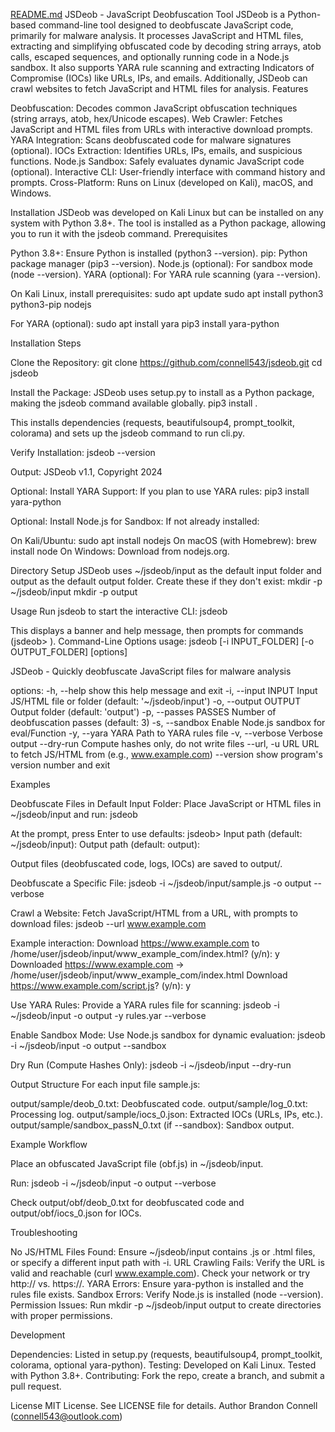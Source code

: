 [README.md](https://github.com/user-attachments/files/22184569/README.md)
JSDeob - JavaScript Deobfuscation Tool
JSDeob is a Python-based command-line tool designed to deobfuscate JavaScript code, primarily for malware analysis. It processes JavaScript and HTML files, extracting and simplifying obfuscated code by decoding string arrays, atob calls, escaped sequences, and optionally running code in a Node.js sandbox. It also supports YARA rule scanning and extracting Indicators of Compromise (IOCs) like URLs, IPs, and emails. Additionally, JSDeob can crawl websites to fetch JavaScript and HTML files for analysis.
Features

Deobfuscation: Decodes common JavaScript obfuscation techniques (string arrays, atob, hex/Unicode escapes).
Web Crawler: Fetches JavaScript and HTML files from URLs with interactive download prompts.
YARA Integration: Scans deobfuscated code for malware signatures (optional).
IOCs Extraction: Identifies URLs, IPs, emails, and suspicious functions.
Node.js Sandbox: Safely evaluates dynamic JavaScript code (optional).
Interactive CLI: User-friendly interface with command history and prompts.
Cross-Platform: Runs on Linux (developed on Kali), macOS, and Windows.

Installation
JSDeob was developed on Kali Linux but can be installed on any system with Python 3.8+. The tool is installed as a Python package, allowing you to run it with the jsdeob command.
Prerequisites

Python 3.8+: Ensure Python is installed (python3 --version).
pip: Python package manager (pip3 --version).
Node.js (optional): For sandbox mode (node --version).
YARA (optional): For YARA rule scanning (yara --version).

On Kali Linux, install prerequisites:
sudo apt update
sudo apt install python3 python3-pip nodejs

For YARA (optional):
sudo apt install yara
pip3 install yara-python

Installation Steps

Clone the Repository:
git clone https://github.com/connell543/jsdeob.git
cd jsdeob


Install the Package: JSDeob uses setup.py to install as a Python package, making the jsdeob command available globally.
pip3 install .

This installs dependencies (requests, beautifulsoup4, prompt_toolkit, colorama) and sets up the jsdeob command to run cli.py.

Verify Installation:
jsdeob --version

Output: JSDeob v1.1, Copyright 2024

Optional: Install YARA Support: If you plan to use YARA rules:
pip3 install yara-python


Optional: Install Node.js for Sandbox: If not already installed:

On Kali/Ubuntu: sudo apt install nodejs
On macOS (with Homebrew): brew install node
On Windows: Download from nodejs.org.



Directory Setup
JSDeob uses ~/jsdeob/input as the default input folder and output as the default output folder. Create these if they don't exist:
mkdir -p ~/jsdeob/input
mkdir -p output

Usage
Run jsdeob to start the interactive CLI:
jsdeob

This displays a banner and help message, then prompts for commands (jsdeob> ).
Command-Line Options
usage: jsdeob [-i INPUT_FOLDER] [-o OUTPUT_FOLDER] [options]

JSDeob - Quickly deobfuscate JavaScript files for malware analysis

options:
  -h, --help           show this help message and exit
  -i, --input INPUT    Input JS/HTML file or folder (default: '~/jsdeob/input')
  -o, --output OUTPUT  Output folder (default: 'output')
  -p, --passes PASSES  Number of deobfuscation passes (default: 3)
  -s, --sandbox        Enable Node.js sandbox for eval/Function
  -y, --yara YARA      Path to YARA rules file
  -v, --verbose        Verbose output
  --dry-run            Compute hashes only, do not write files
  --url, -u URL        URL to fetch JS/HTML from (e.g., www.example.com)
  --version            show program's version number and exit

Examples

Deobfuscate Files in Default Input Folder: Place JavaScript or HTML files in ~/jsdeob/input and run:
jsdeob

At the prompt, press Enter to use defaults:
jsdeob> 
Input path (default: ~/jsdeob/input): 
Output path (default: output): 

Output files (deobfuscated code, logs, IOCs) are saved to output/<filename>.

Deobfuscate a Specific File:
jsdeob -i ~/jsdeob/input/sample.js -o output --verbose


Crawl a Website: Fetch JavaScript/HTML from a URL, with prompts to download files:
jsdeob --url www.example.com

Example interaction:
Download https://www.example.com to /home/user/jsdeob/input/www_example_com/index.html? (y/n): y
Downloaded https://www.example.com → /home/user/jsdeob/input/www_example_com/index.html
Download https://www.example.com/script.js? (y/n): y


Use YARA Rules: Provide a YARA rules file for scanning:
jsdeob -i ~/jsdeob/input -o output -y rules.yar --verbose


Enable Sandbox Mode: Use Node.js sandbox for dynamic evaluation:
jsdeob -i ~/jsdeob/input -o output --sandbox


Dry Run (Compute Hashes Only):
jsdeob -i ~/jsdeob/input --dry-run



Output Structure
For each input file sample.js:

output/sample/deob_0.txt: Deobfuscated code.
output/sample/log_0.txt: Processing log.
output/sample/iocs_0.json: Extracted IOCs (URLs, IPs, etc.).
output/sample/sandbox_passN_0.txt (if --sandbox): Sandbox output.

Example Workflow

Place an obfuscated JavaScript file (obf.js) in ~/jsdeob/input.

Run:
jsdeob -i ~/jsdeob/input -o output --verbose


Check output/obf/deob_0.txt for deobfuscated code and output/obf/iocs_0.json for IOCs.


Troubleshooting

No JS/HTML Files Found: Ensure ~/jsdeob/input contains .js or .html files, or specify a different input path with -i.
URL Crawling Fails: Verify the URL is valid and reachable (curl www.example.com). Check your network or try http:// vs. https://.
YARA Errors: Ensure yara-python is installed and the rules file exists.
Sandbox Errors: Verify Node.js is installed (node --version).
Permission Issues: Run mkdir -p ~/jsdeob/input output to create directories with proper permissions.

Development

Dependencies: Listed in setup.py (requests, beautifulsoup4, prompt_toolkit, colorama, optional yara-python).
Testing: Developed on Kali Linux. Tested with Python 3.8+.
Contributing: Fork the repo, create a branch, and submit a pull request.

License
MIT License. See LICENSE file for details.
Author
Brandon Connell (connell543@outlook.com)
